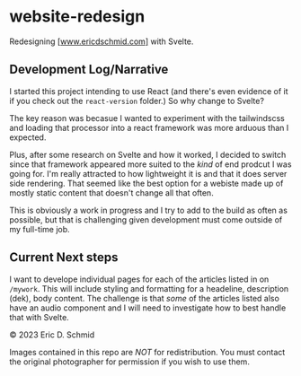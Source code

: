 # website-redesign
Redesigning [www.ericdschmid.com] with Svelte. 

## Development Log/Narrative

I started this project intending to use React (and there's even evidence of it if you check out the `react-version` folder.) So why change to Svelte?

The key reason was becasue I wanted to experiment with the tailwindscss and loading that processor into a react framework was more arduous than I expected. 

Plus, after some research on Svelte and how it worked, I decided to switch since that framework appeared more suited to the _kind_ of end prodcut I was going for. I'm really attracted to how lightweight it is and that it does server side rendering. That seemed like the best option for a webiste made up of mostly static content that doesn't change all that often. 

This is obviously a work in progress and I try to add to the build as often as possible, but that is challenging given development must come outside of my full-time job.

## Current Next steps

I want to develope individual pages for each of the articles listed in on `/mywork`. This will include styling and formatting for a headeline, description (dek), body content. The challenge is that _some_ of the articles listed also have an audio component and I will need to investigate how to best handle that with Svelte.

© 2023 Eric D. Schmid

Images contained in this repo are *_NOT_* for redistribution. You must contact the original photographer for permission if you wish to use them.